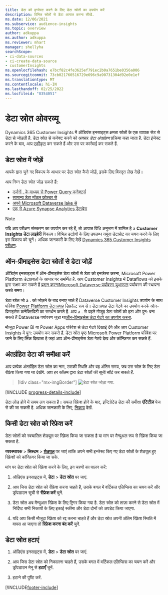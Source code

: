```yaml
---
title: डेटा को इन्जेस्ट करने के लिए डेटा स्रोतों का उपयोग करें
description: विभिन्न स्रोतों से डेटा आयात करना सीखें.
ms.date: 12/06/2021
ms.subservice: audience-insights
ms.topic: overview
author: adkuppa
ms.author: adkuppa
ms.reviewer: mhart
manager: shellyha
searchScope:
- ci-data-sources
- ci-create-data-source
- customerInsights
ms.openlocfilehash: e7bcf82c4fe3625ef791ec2b0a7651be0356a006
ms.sourcegitcommit: 73cb021760516729e696c9a90731304d92e0e1ef
ms.translationtype: MT
ms.contentlocale: hi-IN
ms.lasthandoff: 02/25/2022
ms.locfileid: "8354051"
---
```

# <a name="data-sources-overview"></a>डेटा स्रोत ओवरव्यू



Dynamics 365 Customer Insights में ऑडियंस इनसाइट्स क्षमता स्रोतों के एक व्यापक सेट से डेटा से जोड़ती है. डेटा स्रोत से कनेक्ट करने को अक्सर *डेटा अंतर्ग्रहण* प्रक्रिया कहा जाता है. डेटा इंजेस्ट करने के बाद, आप [एकीकृत](data-unification.md) कर सकते हैं और उस पर कार्रवाई कर सकते हैं.

## <a name="add-a-data-source"></a>डेटा स्रोत में जोड़ें

आपके द्वारा चुने गए विकल्प के आधार पर डेटा स्रोत कैसे जोड़ें, इसके लिए विस्तृत लेख देखें।

आप निम्न डेटा स्रोत जोड़ सकते हैं:

- [दर्जनों . के माध्यम से Power Query कनेक्टर्स](connect-power-query.md)
- [सामान्य डेटा मॉडल फ़ोल्डर से](connect-common-data-model.md)
- [अपने Microsoft Dataverse lake से](connect-dataverse-managed-lake.md)
- [एक से Azure Synapse Analytics डेटाबेस](connect-synapse.md)

> [!NOTE]
> यदि आप परीक्षण संस्करण का उपयोग कर रहे हैं, तो आयात विधि अनुभाग में शामिल है a **Customer Insights डेटा लाइब्रेरी** विकल्प। विभिन्न उद्योगों के लिए उपलब्ध नमूना डेटासेट का चयन करने के लिए इस विकल्प को चुनें। अधिक जानकारी के लिए देखें [Dynamics 365 Customer Insights परीक्षण](../trial-signup.md).

## <a name="add-data-from-on-premises-data-sources"></a>ऑन-प्रीमाइसेस डेटा स्रोतों से डेटा जोड़ें

ऑडिएंस इनसाइट्स में ऑन-प्रीमाइसेस डेटा स्रोतों से डेटा को इनजेस्ट करना, Microsoft Power Platform डेटाप्रवाहों के आधार पर समर्थित है. आप Customer Insights में Dataflows को इसके द्वारा सक्षम कर सकते हैं [प्रदान करनाMicrosoft Dataverse पर्यावरण यूआरएल](create-environment.md) पर्यावरण की स्थापना करते समय।

डेटा स्रोत जो a . को जोड़ने के बाद बनाए जाते हैं Dataverse Customer Insights उपयोग के साथ परिवेश [Power Platform डेटा प्रवाह](/power-query/dataflows/overview-dataflows-across-power-platform-dynamics-365) डिफ़ॉल्ट रूप से। डेटा प्रवाह डेटा गेटवे का उपयोग करके ऑन-प्रिमाइसेस कनेक्टिविटी का समर्थन करते हैं. आप a . से पहले मौजूद डेटा स्रोतों को हटा और पुन: बना सकते हैं Dataverse पर्यावरण जुड़ा था[ऑन-प्रिमाइसेस डेटा गेटवे का उपयोग करना](/data-integration/gateway/service-gateway-app).

मौजूदा Power BI या Power Apps परिवेश से डेटा गेटवे दिखाई देंगे और आप Customer Insights में पुन: उपयोग कर सकते हैं. डेटा स्रोत पृष्ठ Microsoft Power Platform परिवेश पर जाने के लिए लिंक दिखाता है जहां आप ऑन-प्रीमाइसेस डेटा गेटवे देख और कॉन्फ़िगर कर सकते हैं.

## <a name="review-ingested-data"></a>अंतर्ग्रहित डेटा की समीक्षा करें

आप प्रत्येक अंतर्ग्रहित डेटा स्रोत का नाम, उसकी स्थिति और वह अंतिम समय, जब उस स्रोत के लिए डेटा रीफ़्रेश किया गया था देखेंगे. आप हर कॉलम द्वारा डेटा स्रोतों की सूची सॉर्ट कर सकते हैं.

> [!div class="mx-imgBorder"]
> ![डेटा स्रोत जोड़ा गया.](media/configure-data-datasource-added.png "डेटा स्रोत जोड़ा गया")

[!INCLUDE [progress-details-include](../includes/progress-details-pane.md)]

डेटा लोड होने में समय लग सकता है। सफल रिफ्रेश होने के बाद, इन्टिग्रेटेड डेटा की समीक्षा **एंटिटीज़** पेज से की जा सकती है. अधिक जानकारी के लिए, [निकाय](entities.md) देखें.

## <a name="refresh-a-data-source"></a>किसी डेटा स्रोत को रिफ्रेश करें

डेटा स्रोतों को स्वचालित शेड्यूल पर रिफ़्रेश किया जा सकता है या मांग पर मैन्युअल रूप से रिफ़्रेश किया जा सकता है. 

**व्यवस्थापक** > **सिस्टम** > [**शेड्यूल**](system.md#schedule-tab) पर जाएं ताकि अपने सभी इन्जेस्ट किए गए डेटा स्रोतों के शेड्यूल हुए रिफ़्रेशों को कॉन्फ़िगर किया जा सके.

मांग पर डेटा स्रोत को रिफ़्रेश करने के लिए, इन चरणों का पालन करें:

1. ऑडिएंस इनसाइट्स में, **डेटा** > **डेटा स्रोत** पर जाएं.

2. आप जिस डेटा स्रोत को रीफ्रेश करना चाहते हैं, उसके बगल में वर्टिकल एलिप्सिस का चयन करें और ड्रॉपडाउन सूची से **रीफ्रेश करें** चुनें.

3. डेटा स्रोत अब मैन्युअल रिफ्रेश के लिए ट्रिगर किया गया है. डेटा स्रोत को ताज़ा करने से डेटा स्रोत में निर्दिष्ट सभी निकायों के लिए इकाई स्कीमा और डेटा दोनों को अपडेट किया जाएगा.

4. यदि आप किसी मौजूदा रिफ़्रेश को रद्द करना चाहते हैं और डेटा स्रोत अपनी अंतिम रिफ़्रेश स्थिति में वापस आ जाएगा तो **रिफ्रेश करना बंद करें** चुनें.

## <a name="delete-a-data-source"></a>डेटा स्रोत हटाएं

1. ऑडिएंस इनसाइट्स में, **डेटा** > **डेटा स्रोत** पर जाएं.

2. आप जिस डेटा स्रोत को निकालना चाहते हैं, उसके बगल में वर्टिकल एलिप्सिस का चयन करें और ड्रॉपडाउन मेनू से **हटाएँ** चुनें.

3. हटाने की पुष्टि करें.


[!INCLUDE[footer-include](../includes/footer-banner.md)]
